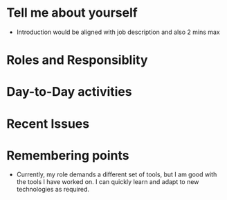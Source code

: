 # Tell me about yourself
- Introduction would be aligned with job description and also 2 mins max

# Roles and Responsiblity

# Day-to-Day activities

# Recent Issues

# 





# Remembering points
- Currently, my role demands a different set of tools, but I am good with the tools I have worked on. I can quickly learn and adapt to new technologies as required.